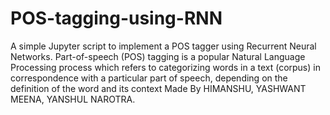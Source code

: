 # POS-tagging-using-RNN
A simple Jupyter script to implement a POS tagger using Recurrent Neural Networks.
Part-of-speech (POS) tagging is a popular Natural Language Processing process which refers to categorizing words in a text (corpus) in correspondence with a particular part of speech, depending on the definition of the word and its context
Made By HIMANSHU, YASHWANT MEENA, YANSHUL NAROTRA.
